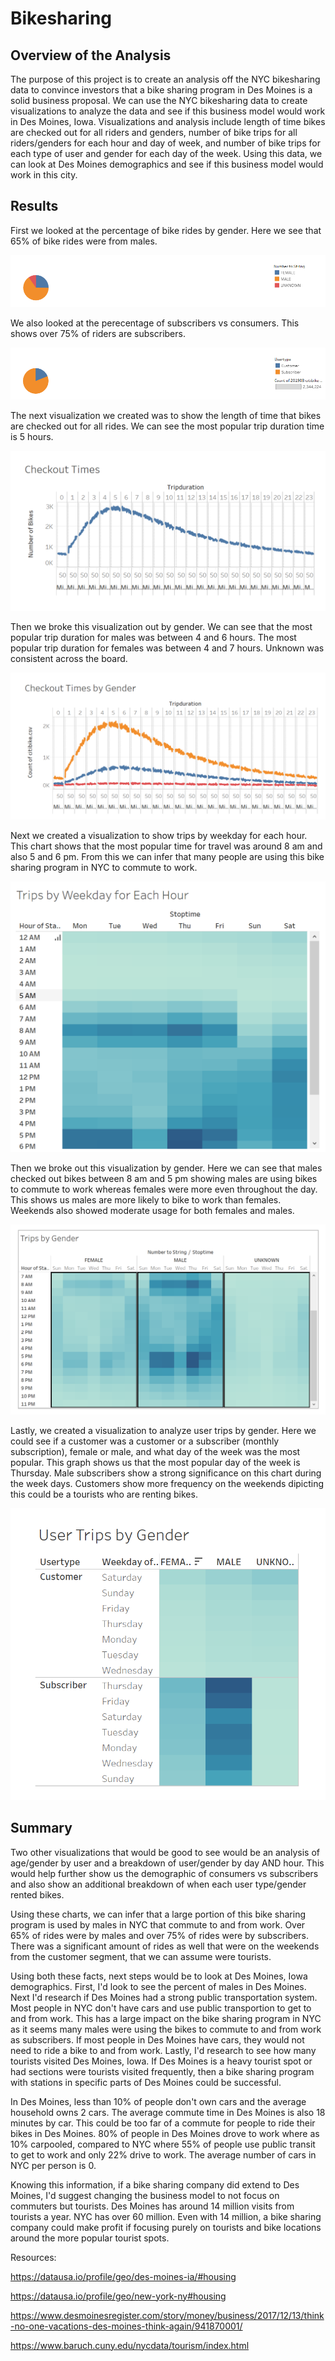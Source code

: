# Bikesharing


## Overview of the Analysis
The purpose of this project is to create an analysis off the NYC bikesharing data to convince investors that a bike sharing program in Des Moines is a solid business proposal. We can use the NYC bikesharing data to create visualizations to analyze the data and see if this business model would work in Des Moines, Iowa. Visualizations and analysis include length of time bikes are checked out for all riders and genders, number of bike trips for all riders/genders for each hour and day of week, and number of bike trips for each type of user and gender for each day of the week. Using this data, we can look at Des Moines demographics and see if this business model would work in this city. 

## Results

First we looked at the percentage of bike rides by gender. Here we see that 65% of bike rides were from males.

![](Resources/GenderBreakdown.PNG)

We also looked at the perecentage of subscribers vs consumers. This shows over 75% of riders are subscribers. 

 ![](Resources/CustomerBreakdown.PNG)

The next visualization we created was to show the length of time that bikes are checked out for all rides. We can see the most popular trip duration time is 5 hours. 
 
 ![](Resources/CheckoutTimes.PNG)
 
 Then we broke this visualization out by gender. We can see that the most popular trip duration for males was between 4 and 6 hours. The most popular trip duration for females was between 4 and 7 hours.  Unknown was consistent across the board.  
 
 ![](Resources/CheckoutTimesbyGender.PNG)

Next we created a visualization to show trips by weekday for each hour. This chart shows that the most popular time for travel was around 8 am and also 5 and 6 pm. From this we can infer that many people are using this bike sharing program in NYC to commute to work. 

 ![](Resources/TripbyWeekdayforEachHour.PNG)

 Then we broke out this visualization by gender. Here we can see that males checked out bikes between 8 am and 5 pm showing males are using bikes to commute to work whereas females were more even throughout the day. This shows us males are more likely to bike to work than females.  Weekends also showed moderate usage for both females and males. 
 
![](Resources/TripsbyGender.PNG)

Lastly, we created a visualization to analyze user trips by gender. Here we could see if a customer was a customer or a subscriber (monthly subscription), female or male, and what day of the week was the most popular. This graph shows us that the most popular day of the week is Thursday. Male subscribers show a strong significance on this chart during the week days. Customers show more frequency on the weekends dipicting this could be a tourists who are renting bikes. 

![](Resources/UserTripsbyGender.PNG)

## Summary
Two other visualizations that would be good to see would be an analysis of age/gender by user and a breakdown of user/gender by day AND hour. This would help further show us the demographic of consumers vs subscribers and also show an additional breakdown of when each user type/gender rented bikes.

Using these charts, we can infer that a large portion of this bike sharing program is used by males in NYC that commute to and from work. Over 65% of rides were by males and over 75% of rides were by subscribers. There was a significant amount of rides as well that were on the weekends from the customer segment, that we can assume were tourists. 

Using both these facts, next steps would be to look at Des Moines, Iowa demographics. First, I'd look to see the percent of males in Des Moines. Next I'd research if Des Moines had a strong public transportation system. Most people in NYC don't have cars and use public transportion to get to and from work. This has a large impact on the bike sharing program in NYC as it seems many males were using the bikes to commute to and from work as subscribers. If most people in Des Moines have cars, they would not need to ride a bike to and from work.  Lastly, I'd research to see how many tourists visited Des Moines, Iowa. If Des Moines is a heavy tourist spot or had sections were tourists visited frequently, then a bike sharing program with stations in specific parts of Des Moines could be successful. 

In Des Moines, less than 10% of people don't own cars and the average household owns 2 cars. The average commute time in Des Moines is also 18 minutes by car. This could be too far of a commute for people to ride their bikes in Des Moines.  80% of people in Des Moines drove to work where as 10% carpooled, compared to NYC where 55% of people use public transit to get to work and only 22% drive to work. The average number of cars in NYC per person is 0. 

Knowing this information, if a bike sharing company did extend to Des Moines, I'd suggest changing the business model to not focus on commuters but tourists.  Des Moines has around 14 million visits from tourists a year. NYC has over 60 million. Even with 14 million, a bike sharing company could make profit if focusing purely on tourists and bike locations around the more popular tourist spots.  


Resources:

https://datausa.io/profile/geo/des-moines-ia/#housing

https://datausa.io/profile/geo/new-york-ny#housing

https://www.desmoinesregister.com/story/money/business/2017/12/13/think-no-one-vacations-des-moines-think-again/941870001/

https://www.baruch.cuny.edu/nycdata/tourism/index.html


